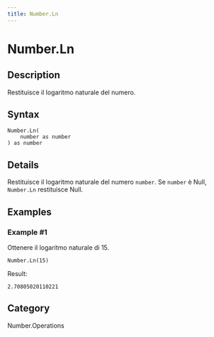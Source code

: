```yaml
---
title: Number.Ln
---
```


# Number.Ln


## Description

Restituisce il logaritmo naturale del numero.


## Syntax

```powerquery
Number.Ln(
    number as number
) as number
```


## Details

Restituisce il logaritmo naturale del numero <code>number</code>. Se <code>number</code> è Null, <code>Number.Ln</code> restituisce Null.


## Examples

### Example #1 
Ottenere il logaritmo naturale di 15.
```powerquery
Number.Ln(15)
```

Result: 
```powerquery
2.70805020110221
```




## Category
Number.Operations

